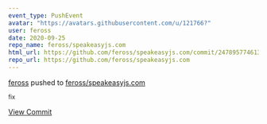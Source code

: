 ```yaml
---
event_type: PushEvent
avatar: "https://avatars.githubusercontent.com/u/121766?"
user: feross
date: 2020-09-25
repo_name: feross/speakeasyjs.com
html_url: https://github.com/feross/speakeasyjs.com/commit/247895774613a9418a4f9af0b02db3b7e851d721
repo_url: https://github.com/feross/speakeasyjs.com
---
```


<a href='https://github.com/feross' target='_blank'>feross</a> pushed to <a href='https://github.com/feross/speakeasyjs.com' target='_blank'>feross/speakeasyjs.com</a>

<small>fix</small>

<a href='https://github.com/feross/speakeasyjs.com/commit/247895774613a9418a4f9af0b02db3b7e851d721' target='_blank'>View Commit</a>